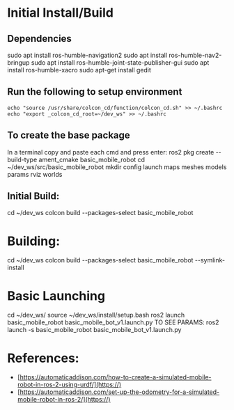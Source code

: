 # Initial Install/Build

## Dependencies

sudo apt install ros-humble-navigation2
sudo apt install ros-humble-nav2-bringup
sudo apt install ros-humble-joint-state-publisher-gui
sudo apt install ros-humble-xacro
sudo apt-get install gedit

## Run the following to setup environment

```echo "source /usr/share/colcon_cd/function/colcon_cd.sh" >> ~/.bashrc echo "export _colcon_cd_root=~/dev_ws" >> ~/.bashrc```

## To create the base package

In a terminal copy and paste each cmd and press enter:
ros2 pkg create --build-type ament_cmake basic_mobile_robot
cd ~/dev_ws/src/basic_mobile_robot
mkdir config launch maps meshes models params rviz worlds

## Initial Build:

cd ~/dev_ws
colcon build --packages-select basic_mobile_robot

# Building:

cd ~/dev_ws
colcon build --packages-select basic_mobile_robot --symlink-install

# Basic Launching

cd ~/dev_ws/
source ~/dev_ws/install/setup.bash
ros2 launch basic_mobile_robot basic_mobile_bot_v1.launch.py
TO SEE PARAMS:
ros2 launch -s basic_mobile_robot basic_mobile_bot_v1.launch.py


# References:

* [https://automaticaddison.com/how-to-create-a-simulated-mobile-robot-in-ros-2-using-urdf/](https://)
* [https://automaticaddison.com/set-up-the-odometry-for-a-simulated-mobile-robot-in-ros-2/](https://)
